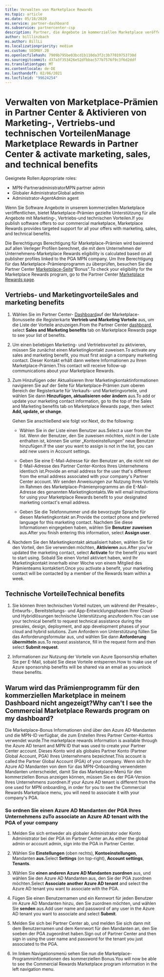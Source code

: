```yaml
---
title: Verwalten von Marketplace Rewards
ms.topic: article
ms.date: 05/18/2020
ms.service: partner-dashboard
ms.subservice: partnercenter-csp
description: Partner, die Angebote im kommerziellen Marketplace veröffentlichen, können sich auf Vorteile stützen, die Marketingunterstützung bieten.
author: billlinzbach
ms.author: BillLi
ms.localizationpriority: medium
ms.custom: SEOMAY.20
ms.openlocfilehash: 7909b795be03bcd1b110da3f2c3b77019753730d
ms.sourcegitcommit: d37a3f353426e52dfbbac577b7576f9c3f6d2ddf
ms.translationtype: MT
ms.contentlocale: de-DE
ms.lasthandoff: 02/06/2021
ms.locfileid: "99624254"
---
```

# <a name="manage-marketplace-rewards-in-partner-center--activate-marketing-sales-and-technical-benefits"></a><span data-ttu-id="09c52-103">Verwalten von Marketplace-Prämien in Partner Center & Aktivieren von Marketing-, Vertriebs-und technischen Vorteilen</span><span class="sxs-lookup"><span data-stu-id="09c52-103">Manage Marketplace Rewards in Partner Center & activate marketing, sales, and technical benefits</span></span>

<span data-ttu-id="09c52-104">Geeignete Rollen:</span><span class="sxs-lookup"><span data-stu-id="09c52-104">Appropriate roles:</span></span>

- <span data-ttu-id="09c52-105">MPN-Partneradministrator</span><span class="sxs-lookup"><span data-stu-id="09c52-105">MPN partner admin</span></span>
- <span data-ttu-id="09c52-106">Globaler Administrator</span><span class="sxs-lookup"><span data-stu-id="09c52-106">Global admin</span></span>
- <span data-ttu-id="09c52-107">Administrator-Agent</span><span class="sxs-lookup"><span data-stu-id="09c52-107">Admin agent</span></span>

<span data-ttu-id="09c52-108">Wenn Sie Software Angebote in unserem kommerziellen Marketplace veröffentlichen, bietet Marketplace-Prämien gezielte Unterstützung für alle Angebote mit Marketing-, Vertriebs-und technischen Vorteilen.</span><span class="sxs-lookup"><span data-stu-id="09c52-108">If you  publish software offers to our commercial marketplace, Marketplace Rewards provides targeted support for all your offers with marketing, sales, and technical benefits.</span></span>

<span data-ttu-id="09c52-109">Die Berechtigungs Berechtigung für Marketplace-Prämien wird basierend auf allen Verleger Profilen berechnet, die mit dem Unternehmen der Unternehmens-</span><span class="sxs-lookup"><span data-stu-id="09c52-109">Marketplace Rewards eligibility is calculated based on all publisher profiles linked to the PGA MPN company.</span></span> <span data-ttu-id="09c52-110">Um Ihre Berechtigung für das Marketplace-Prämienprogramm zu überprüfen, besuchen Sie die Partner Center [Marketplace-Seite](https://partner.microsoft.com/dashboard/mpn/program/commercialmarketplace)"Bonus".</span><span class="sxs-lookup"><span data-stu-id="09c52-110">To check your eligibility for the Marketplace Rewards program, go to the Partner Center [Marketplace Rewards page](https://partner.microsoft.com/dashboard/mpn/program/commercialmarketplace).</span></span>

## <a name="sales-and-marketing-benefits"></a><span data-ttu-id="09c52-111">Vertriebs- und Marketingvorteile</span><span class="sxs-lookup"><span data-stu-id="09c52-111">Sales and marketing benefits</span></span>

1. <span data-ttu-id="09c52-112">Wählen Sie im Partner Center- [Dashboard](https://partner.microsoft.com/dashboard)auf der Marketplace-Bonusseite die Registerkarte **Vertrieb und Marketing Vorteile** aus, um die Liste der Vorteile anzuzeigen.</span><span class="sxs-lookup"><span data-stu-id="09c52-112">From the Partner Center [dashboard](https://partner.microsoft.com/dashboard), select **Sales and Marketing benefits** tab on Marketplace Rewards page to see your list of benefits.</span></span> 

2. <span data-ttu-id="09c52-113">Um einen beliebigen Marketing- und Vertriebsvorteil zu aktivieren, müssen Sie zunächst einen Marketingkontakt zuweisen.</span><span class="sxs-lookup"><span data-stu-id="09c52-113">To activate any sales and marketing benefit, you must first assign a company marketing contact.</span></span> <span data-ttu-id="09c52-114">Dieser Kontakt erhält dann weitere Informationen zu Ihren Marketplace-Prämien.</span><span class="sxs-lookup"><span data-stu-id="09c52-114">This contact will receive follow-up communications about your Marketplace Rewards.</span></span>

3. <span data-ttu-id="09c52-115">Zum Hinzufügen oder Aktualisieren Ihrer Marketingkontaktinformationen navigieren Sie auf der Seite für Marketplace-Prämien zum oberen Bereich der Registerkarte für Verkaufs- und Marketingvorteile, und wählen Sie dann **Hinzufügen, aktualisieren oder ändern** aus.</span><span class="sxs-lookup"><span data-stu-id="09c52-115">To add or update your marketing contact information, go to the top of the Sales and Marketing benefits tab on Marketplace Rewards page, then select **Add, update, or change**.</span></span> 

   <span data-ttu-id="09c52-116">Gehen Sie anschließend wie folgt vor:</span><span class="sxs-lookup"><span data-stu-id="09c52-116">Next, do the following:</span></span>

   - <span data-ttu-id="09c52-117">Wählen Sie in der Liste einen Benutzer aus.</span><span class="sxs-lookup"><span data-stu-id="09c52-117">Select a user from the list.</span></span> <span data-ttu-id="09c52-118">Wenn der Benutzer, den Sie zuweisen möchten, nicht in der Liste enthalten ist, können Sie unter „Kontoeinstellungen“ neue Benutzer hinzufügen.</span><span class="sxs-lookup"><span data-stu-id="09c52-118">If the user you want to assign is not in the list, you can add new users in Account settings.</span></span>

   - <span data-ttu-id="09c52-119">Geben Sie eine E-Mail-Adresse für den Benutzer an, die nicht mit der E-Mail-Adresse des Partner Center-Kontos Ihres Unternehmens identisch ist.</span><span class="sxs-lookup"><span data-stu-id="09c52-119">Provide an email address for the user that's different from the email address associated with your company's Partner Center account.</span></span> <span data-ttu-id="09c52-120">Wir senden Anweisungen zur Nutzung Ihres Vorteils im Rahmen des Marketplace-Prämienprogramms an die E-Mail-Adresse des genannten Marketingkontakts.</span><span class="sxs-lookup"><span data-stu-id="09c52-120">We will email instructions for using your Marketplace Rewards benefit to your designated marketing contact's email address.</span></span>

   - <span data-ttu-id="09c52-121">Geben Sie die Telefonnummer und die bevorzugte Sprache für diesen Marketingkontakt an.</span><span class="sxs-lookup"><span data-stu-id="09c52-121">Provide the contact phone and preferred language for this marketing contact.</span></span> <span data-ttu-id="09c52-122">Nachdem Sie diese Informationen eingegeben haben, wählen Sie **Benutzer zuweisen** aus.</span><span class="sxs-lookup"><span data-stu-id="09c52-122">After you finish entering this information, select **Assign user**.</span></span>

4. <span data-ttu-id="09c52-123">Nachdem Sie den Marketingkontakt aktualisiert haben, wählen Sie für den Vorteil, den Sie verwenden möchten, **Aktivieren** aus.</span><span class="sxs-lookup"><span data-stu-id="09c52-123">After you’ve updated the marketing contact, select **Activate** for the benefit you want to start using.</span></span> <span data-ttu-id="09c52-124">Sobald Sie einen Vorteil aktiviert haben, wird Ihr Marketingkontakt innerhalb einer Woche von einem Mitglied des Prämienteams kontaktiert.</span><span class="sxs-lookup"><span data-stu-id="09c52-124">Once you activate a benefit, your marketing contact will be contacted by a member of the Rewards team within a week.</span></span>

## <a name="technical-benefits"></a><span data-ttu-id="09c52-125">Technische Vorteile</span><span class="sxs-lookup"><span data-stu-id="09c52-125">Technical benefits</span></span>

1. <span data-ttu-id="09c52-126">Sie können Ihren technischen Vorteil nutzen, um während der Presales-, Entwurfs-, Bereitstellungs- und App-Entwicklungsphasen Ihrer Cloud- und Hybridlösungen technische Unterstützung anzufordern.</span><span class="sxs-lookup"><span data-stu-id="09c52-126">You can use your technical benefit to request technical assistance during the presales, design, deployment, and app development phases of your cloud and hybrid solutions.</span></span> <span data-ttu-id="09c52-127">Zum Anfordern von Unterstützung füllen Sie das Anforderungsformular aus, und wählen Sie dann **Anforderung übermitteln** aus.</span><span class="sxs-lookup"><span data-stu-id="09c52-127">To request assistance, fill in the request form and then select **Submit request**.</span></span>

2. <span data-ttu-id="09c52-128">Informationen zur Nutzung der Vorteile von Azure Sponsorship erhalten Sie per E-Mail, sobald Sie diese Vorteile entsperren.</span><span class="sxs-lookup"><span data-stu-id="09c52-128">How to make use of Azure sponsorship benefits will be shared via an email as you unlock these benefits.</span></span>

## <a name="why-cant-i-see-the-commercial-marketplace-rewards-program-on-my-dashboard"></a><span data-ttu-id="09c52-129">Warum wird das Prämienprogramm für den kommerziellen Marketplace in meinem Dashboard nicht angezeigt?</span><span class="sxs-lookup"><span data-stu-id="09c52-129">Why can't I see the Commercial Marketplace Rewards program on my dashboard?</span></span>

<span data-ttu-id="09c52-130">Die Marketplace-Bonus Informationen sind über den Azure AD-Mandanten und die MPN-ID verfügbar, die zum Erstellen Ihres Partner Center-Kontos verwendet wurde.</span><span class="sxs-lookup"><span data-stu-id="09c52-130">The marketplace rewards information is available through the Azure AD tenant and MPN ID that was used to create your Partner Center account.</span></span> <span data-ttu-id="09c52-131">Dieses Konto wird als globales Partner Konto (Partner Global Account, PGA) Ihres Unternehmens bezeichnet.</span><span class="sxs-lookup"><span data-stu-id="09c52-131">This account is called the Partner Global Account (PGA) of your company.</span></span> <span data-ttu-id="09c52-132">Wenn sich Ihr Azure AD Mandanten von dem für das MPN-Onboarding verwendeten Mandanten unterscheidet, damit Sie das Marketplace-Menü für den kommerziellen Bonus anzeigen können, müssen Sie es der PGA-Version Ihres Unternehmens zuordnen.</span><span class="sxs-lookup"><span data-stu-id="09c52-132">If your Azure AD tenant is different from the  one used for MPN onboarding, in order for you to see the Commercial Rewards Marketplace menu, you will need to associate it with your company's PGA.</span></span>

### <a name="to-associate-an-azure-ad-tenant-with-the-pga-of-your-company"></a><span data-ttu-id="09c52-133">So ordnen Sie einen Azure AD Mandanten der PGA Ihres Unternehmens zu</span><span class="sxs-lookup"><span data-stu-id="09c52-133">To associate an Azure AD tenant with the PGA of your company</span></span>

1. <span data-ttu-id="09c52-134">Melden Sie sich entweder als globaler Administrator oder Konto Administrator bei der PGA im Partner Center an.</span><span class="sxs-lookup"><span data-stu-id="09c52-134">As either the global admin or account admin, sign into the PGA in Partner Center.</span></span>

2. <span data-ttu-id="09c52-135">Wählen Sie **Einstellungen** (oben rechts), **Kontoeinstellungen**, Mandanten **aus.**</span><span class="sxs-lookup"><span data-stu-id="09c52-135">Select **Settings** (on top-right), **Account settings**, **Tenants**.</span></span> 

3. <span data-ttu-id="09c52-136">Wählen Sie **einen anderen Azure AD Mandanten zuordnen** aus, und wählen Sie den Azure AD Mandanten aus, den Sie der PGA zuordnen möchten.</span><span class="sxs-lookup"><span data-stu-id="09c52-136">Select **Associate another Azure AD tenant** and select the Azure AD tenant you want to associate with the PGA.</span></span>

4. <span data-ttu-id="09c52-137">Fügen Sie einen Benutzernamen und ein Kennwort für jeden Benutzer im Azure AD Mandanten hinzu, den Sie zuordnen möchten, und wählen Sie **senden** aus.</span><span class="sxs-lookup"><span data-stu-id="09c52-137">Add user name and password of any user in the Azure AD tenant you want to associate and select **Submit**.</span></span>

5. <span data-ttu-id="09c52-138">Melden Sie sich bei Partner Center ab, und melden Sie sich dann mit dem Benutzernamen und dem Kennwort für den Mandanten an, den Sie soeben der PGA zugeordnet haben.</span><span class="sxs-lookup"><span data-stu-id="09c52-138">Sign out of Partner Center and then sign in using the user name and password for the tenant you just associated to the PGA.</span></span>

6. <span data-ttu-id="09c52-139">Im linken Navigationsmenü sehen Sie nun die Marketplace-Programminformationen des kommerziellen Bonus.</span><span class="sxs-lookup"><span data-stu-id="09c52-139">You will now be able to see the Commercial Rewards Marketplace program information in the left navigation menu.</span></span>

